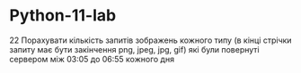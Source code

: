 # Python-11-lab
22
Порахувати кількість запитів зображень кожного типу (в кінці стрічки запиту має бути закінчення png, jpeg, jpg, gif) які 
були повернуті сервером між 03:05 до 06:55 кожного дня 